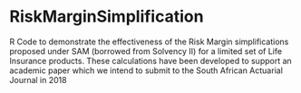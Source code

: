# RiskMarginSimplification
R Code to demonstrate the effectiveness of the Risk Margin simplifications proposed under SAM (borrowed from Solvency II) for a limited set of Life Insurance products. These calculations have been developed to support an academic paper which we intend to submit to the South African Actuarial Journal in 2018

